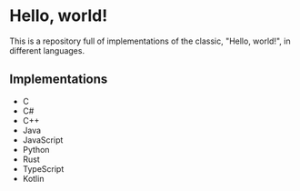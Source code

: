 # Hello, world!
This is a repository full of implementations of the classic, "Hello, world!", in different languages.

## Implementations
- C
- C#
- C++
- Java
- JavaScript
- Python
- Rust
- TypeScript
- Kotlin

